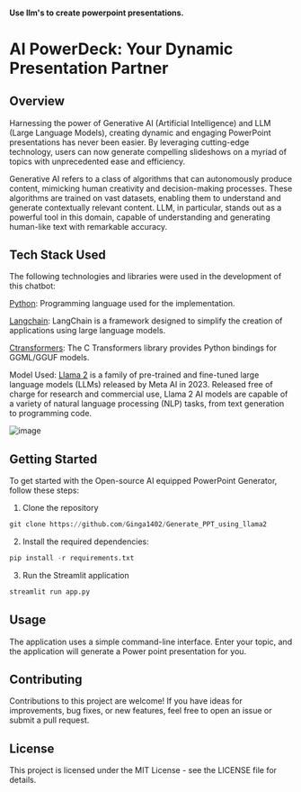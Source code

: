 #### Use llm's to create powerpoint presentations.

# AI PowerDeck: Your Dynamic Presentation Partner

## Overview

Harnessing the power of Generative AI (Artificial Intelligence) and LLM (Large Language Models), creating dynamic and engaging PowerPoint presentations has never been easier. By leveraging cutting-edge technology, users can now generate compelling slideshows on a myriad of topics with unprecedented ease and efficiency.

Generative AI refers to a class of algorithms that can autonomously produce content, mimicking human creativity and decision-making processes. These algorithms are trained on vast datasets, enabling them to understand and generate contextually relevant content. LLM, in particular, stands out as a powerful tool in this domain, capable of understanding and generating human-like text with remarkable accuracy.


## Tech Stack Used
The following technologies and libraries were used in the development of this chatbot:

[Python](https://www.python.org/): Programming language used for the implementation.

[Langchain](https://www.langchain.com/): LangChain is a framework designed to simplify the creation of applications using large language models.

[Ctransformers](https://github.com/marella/ctransformers): The C Transformers library provides Python bindings for GGML/GGUF models.

Model Used: [Llama 2](https://huggingface.co/TheBloke/Llama-2-7B-GGUF) is a family of pre-trained and fine-tuned large language models (LLMs) released by Meta AI in 2023. Released free of charge for research and commercial use, Llama 2 AI models are capable of a variety of natural language processing (NLP) tasks, from text generation to programming code.

![image](https://github.com/Ginga1402/Generate_PPT_using_llama2/assets/130181481/11d585c7-afe7-4e8a-8495-95242f46b238)


## Getting Started

To get started with the Open-source AI equipped PowerPoint Generator, follow these steps:

1. Clone the repository
```py
git clone https://github.com/Ginga1402/Generate_PPT_using_llama2
```
2. Install the required dependencies:

```py
pip install -r requirements.txt
```
3. Run the Streamlit application 
```py
streamlit run app.py
```

## Usage
The application uses a simple command-line interface. Enter your topic, and the application will generate a Power point presentation for you.

## Contributing
Contributions to this project are welcome! If you have ideas for improvements, bug fixes, or new features, feel free to open an issue or submit a pull request.

## License
This project is licensed under the MIT License - see the LICENSE file for details.






